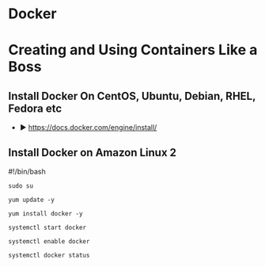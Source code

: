 # Docker 
# Creating and Using Containers Like a Boss
## Install Docker On CentOS, Ubuntu, Debian, RHEL, Fedora etc
- ► https://docs.docker.com/engine/install/

## Install Docker on Amazon Linux 2

#!/bin/bash

`sudo su`

`yum update -y`

`yum install docker -y`

`systemctl start docker`

`systemctl enable docker`

`systemctl docker status`
